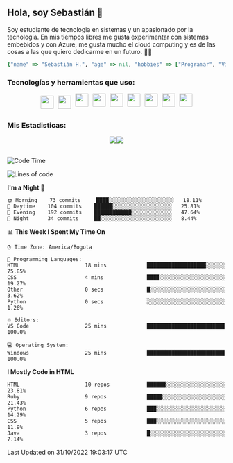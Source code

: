 ## Hola, soy Sebastián 👋

Soy estudiante de tecnologia en sistemas y un apasionado por la tecnologia.
En mis tiempos libres me gusta experimentar con sistemas embebidos y con Azure, me gusta mucho el cloud computing y es de las cosas a las que quiero dedicarme en un futuro. 🚀🌠

```Ruby
{"name" => "Sebastián H.", "age" => nil, "hobbies" => ["Programar", "Videojuegos", "Aprender nuevas cosas"]}
```


### Tecnologías y herramientas que uso: 
<div style="display: flex; flex-direction: row; justify-content: center;">
  <img src="https://cdn.svgporn.com/logos/ruby.svg" width="30px" height="30px" hspace="5" vspace="5"/>
  <img src="https://cdn.svgporn.com/logos/python.svg" width="30px" height="30px" hspace="5" vspace="5"/>
  <img src="https://cdn.svgporn.com/logos/javascript.svg" width="30px" height="30px" hspace="5"/>
    <img src="https://cdn.svgporn.com/logos/vue.svg" width="30px" height="30px" hspace="5"/>
  <img src="https://cdn.svgporn.com/logos/arduino.svg" width="30px" height="30px" hspace="5"/>
<!--   <img src="https://cdn.svgporn.com/logos/raspberry-pi.svg" width="30px" height="30px" hspace="5"/>
  <img src="https://cdn.svgporn.com/logos/google-cloud.svg" width="30px" height="30px" hspace="5"/>
  <img src="https://cdn.svgporn.com/logos/azure-icon.svg" width="30px" height="30px" hspace="5"/> -->
  <img src="https://cdn.svgporn.com/logos/bash-icon.svg" width="30px" height="30px" hspace="5"/>
  <img src="https://cdn.svgporn.com/logos/visual-studio-code.svg" width="30px" height="30px" hspace="5"/>
  <img src="https://cdn.svgporn.com/logos/intellij-idea.svg" width="30px" height="30px" hspace="5"/>
  <img src="https://cdn.svgporn.com/logos/hyper.svg" width="30px" height="30px" hspace="5"/>
</div>


 ### Mis Estadisticas: 
 
 
<div style="display: flex; flex-direction: row; justify-content: center;">
  <img src="https://www.codewars.com/users/Sebas1012/badges/micro"/>
<!--   <img src="https://wakatime.com/badge/user/31bb2cbb-77e5-4675-9c9f-d6e01498f94d.svg"/> -->
  <img src="https://visitor-badge.laobi.icu/badge?page_id=Sebas1012.Sebas1012%22"/>
</div>

<br>

<!--START_SECTION:waka-->
![Code Time](http://img.shields.io/badge/Code%20Time-379%20hrs%2026%20mins-blue)

![Lines of code](https://img.shields.io/badge/From%20Hello%20World%20I%27ve%20Written-65%20Thousand%20lines%20of%20code-blue)

**I'm a Night 🦉** 

```text
🌞 Morning    73 commits     ████░░░░░░░░░░░░░░░░░░░░░   18.11% 
🌆 Daytime    104 commits    ██████░░░░░░░░░░░░░░░░░░░   25.81% 
🌃 Evening    192 commits    ████████████░░░░░░░░░░░░░   47.64% 
🌙 Night      34 commits     ██░░░░░░░░░░░░░░░░░░░░░░░   8.44%

```


📊 **This Week I Spent My Time On** 

```text
⌚︎ Time Zone: America/Bogota

💬 Programming Languages: 
HTML                     18 mins             ███████████████████░░░░░░   75.85% 
CSS                      4 mins              ████░░░░░░░░░░░░░░░░░░░░░   19.27% 
Other                    0 secs              █░░░░░░░░░░░░░░░░░░░░░░░░   3.62% 
Python                   0 secs              ░░░░░░░░░░░░░░░░░░░░░░░░░   1.26%

🔥 Editors: 
VS Code                  25 mins             █████████████████████████   100.0%

💻 Operating System: 
Windows                  25 mins             █████████████████████████   100.0%

```

**I Mostly Code in HTML** 

```text
HTML                     10 repos            ██████░░░░░░░░░░░░░░░░░░░   23.81% 
Ruby                     9 repos             █████░░░░░░░░░░░░░░░░░░░░   21.43% 
Python                   6 repos             ███░░░░░░░░░░░░░░░░░░░░░░   14.29% 
CSS                      5 repos             ███░░░░░░░░░░░░░░░░░░░░░░   11.9% 
Java                     3 repos             █░░░░░░░░░░░░░░░░░░░░░░░░   7.14%

```



 Last Updated on 31/10/2022 19:03:17 UTC
<!--END_SECTION:waka-->
